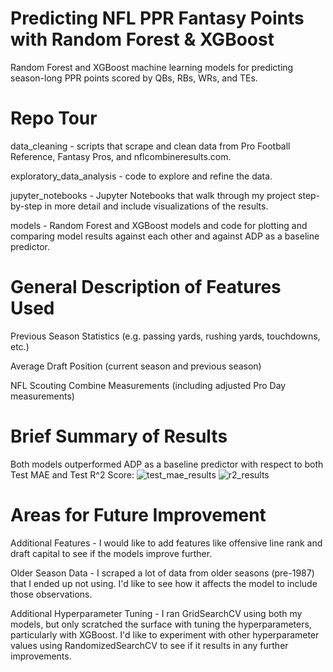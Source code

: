 # Predicting NFL PPR Fantasy Points with Random Forest & XGBoost
Random Forest and XGBoost machine learning models for predicting season-long PPR points scored by QBs, RBs, WRs, and TEs.

# Repo Tour
data_cleaning - scripts that scrape and clean data from Pro Football Reference, Fantasy Pros, and nflcombineresults.com.

exploratory_data_analysis - code to explore and refine the data.

jupyter_notebooks - Jupyter Notebooks that walk through my project step-by-step in more detail and include visualizations of the results.

models - Random Forest and XGBoost models and code for plotting and comparing model results against each other and against ADP as a baseline predictor.

# General Description of Features Used
Previous Season Statistics (e.g. passing yards, rushing yards, touchdowns, etc.)

Average Draft Position (current season and previous season)

NFL Scouting Combine Measurements (including adjusted Pro Day measurements)

# Brief Summary of Results
Both models outperformed ADP as a baseline predictor with respect to both Test MAE and Test R^2 Score:
![test_mae_results](https://github.com/user-attachments/assets/a50e9fe8-9b4e-4d8e-984b-a853cd9ac70a)
![r2_results](https://github.com/user-attachments/assets/e3ce5230-b866-4bb8-bd26-dcb48d633a8c)

# Areas for Future Improvement
Additional Features - I would like to add features like offensive line rank and draft capital to see if the models improve further.

Older Season Data - I scraped a lot of data from older seasons (pre-1987) that I ended up not using. I'd like to see how it affects the model to include those observations.

Additional Hyperparameter Tuning - I ran GridSearchCV using both my models, but only scratched the surface with tuning the hyperparameters, particularly with XGBoost. 
I'd like to experiment with other hyperparameter values using RandomizedSearchCV to see if it results in any further improvements.



